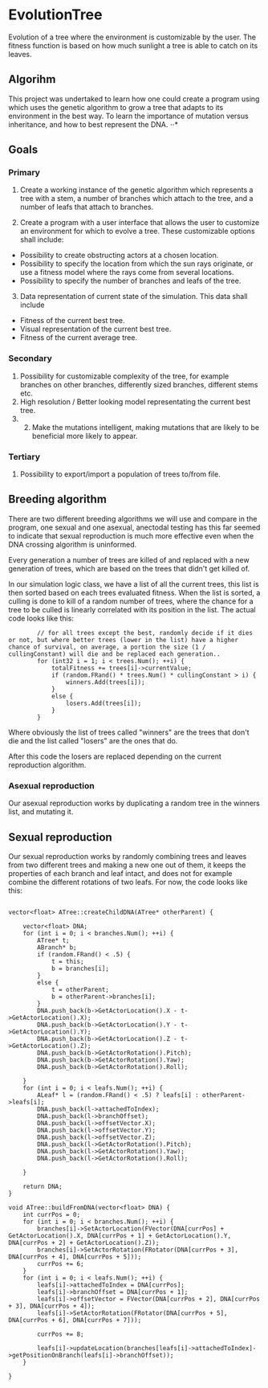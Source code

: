# EvolutionTree

Evolution of a tree where the environment is customizable by the user. The fitness function is based on how much sunlight a tree is able to catch on its leaves.

## Algorihm

This project was undertaked to learn how one could create a program using which uses the genetic algorithm to grow a tree that adapts to its environment in the best way. To learn the importance of mutation versus inheritance, and how to best represent the DNA.
⋅⋅*
## Goals

### Primary

1. Create a working instance of the genetic algorithm which represents a tree with a stem, a number of branches which attach to the tree, and a number of leafs that attach to branches.

2. Create a program with a user interface that allows the user to customize an environment for which to evolve a tree. These customizable options shall include:
  * Possibility to create obstructing actors at a chosen location.
  * Possibility to specify the location from which the sun rays originate, or use a fitness model where the rays come from several locations.
  * Possibility to specify the number of branches and leafs of the tree.

3. Data representation of current state of the simulation. This data shall include
 * Fitness of the current best tree.
 * Visual representation of the current best tree.
 * Fitness of the current average tree.

### Secondary

1. Possibility for customizable complexity of the tree, for example branches on other branches, differently sized branches, different stems etc.
2. High resolution / Better looking model representating the current best tree.
3. 2. Make the mutations intelligent, making mutations that are likely to be beneficial more likely to appear.


### Tertiary

1. Possibility to export/import a population of trees to/from file.

## Breeding algorithm

There are two different breeding algorithms we will use and compare in the program, one sexual and one asexual, anectodal testing has this far seemed to indicate that sexual reproduction is much more effective even when the DNA crossing algorithm is uninformed.

Every generation a number of trees are killed of and replaced with a new generation of trees, which are based on the trees that didn't get killed of.

In our simulation logic class, we have a list of all the current trees, this list is then sorted based on each trees evaluated fitness. When the list is sorted, a culling is done to kill of a random number of trees, where the chance for a tree to be culled is linearly correlated with its position in the list. The actual code looks like this:

```
		// for all trees except the best, randomly decide if it dies or not, but where better trees (lower in the list) have a higher chance of survival, on average, a portion the size (1 / cullingConstant) will die and be replaced each generation..
		for (int32 i = 1; i < trees.Num(); ++i) {
			totalFitness += trees[i]->currentValue;
			if (random.FRand() * trees.Num() * cullingConstant > i) {
				winners.Add(trees[i]);
			}
			else {
				losers.Add(trees[i]);
			}
		}
```

Where obviously the list of trees called "winners" are the trees that don't die and the list called "losers" are the ones that do.

After this code the losers are replaced depending on the current reproduction algorithm.


### Asexual reproduction

Our asexual reproduction works by duplicating a random tree in the winners list, and mutating it.

## Sexual reproduction

Our sexual reproduction works by randomly combining trees and leaves from two different trees and making a new one out of them, it keeps the properties of each branch and leaf intact, and does not for example combine the different rotations of two leafs. For now, the code looks like this:


```

vector<float> ATree::createChildDNA(ATree* otherParent) {

	vector<float> DNA;
	for (int i = 0; i < branches.Num(); ++i) {
		ATree* t;
		ABranch* b;
		if (random.FRand() < .5) {
			t = this;
			b = branches[i];
		}
		else {
			t = otherParent;
			b = otherParent->branches[i];
		}
		DNA.push_back(b->GetActorLocation().X - t->GetActorLocation().X);
		DNA.push_back(b->GetActorLocation().Y - t->GetActorLocation().Y);
		DNA.push_back(b->GetActorLocation().Z - t->GetActorLocation().Z);
		DNA.push_back(b->GetActorRotation().Pitch);
		DNA.push_back(b->GetActorRotation().Yaw);
		DNA.push_back(b->GetActorRotation().Roll);

	}
	for (int i = 0; i < leafs.Num(); ++i) {
		ALeaf* l = (random.FRand() < .5) ? leafs[i] : otherParent->leafs[i];
		DNA.push_back(l->attachedToIndex);
		DNA.push_back(l->branchOffset);
		DNA.push_back(l->offsetVector.X);
		DNA.push_back(l->offsetVector.Y);
		DNA.push_back(l->offsetVector.Z);
		DNA.push_back(l->GetActorRotation().Pitch);
		DNA.push_back(l->GetActorRotation().Yaw);
		DNA.push_back(l->GetActorRotation().Roll);

	}

	return DNA;
}

void ATree::buildFromDNA(vector<float> DNA) {
	int currPos = 0;
	for (int i = 0; i < branches.Num(); ++i) {
		branches[i]->SetActorLocation(FVector(DNA[currPos] + GetActorLocation().X, DNA[currPos + 1] + GetActorLocation().Y, DNA[currPos + 2] + GetActorLocation().Z));
		branches[i]->SetActorRotation(FRotator(DNA[currPos + 3], DNA[currPos + 4], DNA[currPos + 5]));
		currPos += 6;
	}
	for (int i = 0; i < leafs.Num(); ++i) {
		leafs[i]->attachedToIndex = DNA[currPos];
		leafs[i]->branchOffset = DNA[currPos + 1];
		leafs[i]->offsetVector = FVector(DNA[currPos + 2], DNA[currPos + 3], DNA[currPos + 4]);
		leafs[i]->SetActorRotation(FRotator(DNA[currPos + 5], DNA[currPos + 6], DNA[currPos + 7]));

		currPos += 8;

		leafs[i]->updateLocation(branches[leafs[i]->attachedToIndex]->getPositionOnBranch(leafs[i]->branchOffset));
	}

}
```
